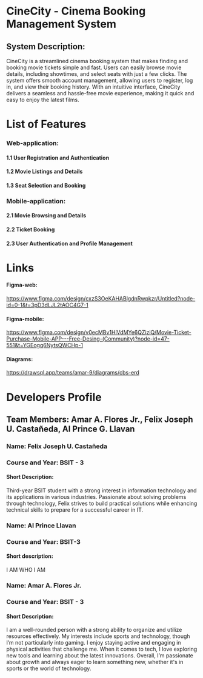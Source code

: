 # CineCity - Cinema Booking Management System

## System Description: 

CineCity is a streamlined cinema booking system that makes finding and booking movie tickets simple and fast. Users can easily browse movie details, including showtimes, and select seats with just a few clicks. The system offers smooth account management, allowing users to register, log in, and view their booking history. With an intuitive interface, CineCity delivers a seamless and hassle-free movie experience, making it quick and easy to enjoy the latest films.

# List of Features

### Web-application:

#### 1.1 User Registration and Authentication

#### 1.2 Movie Listings and Details

#### 1.3 Seat Selection and Booking

### Mobile-application:

#### 2.1 Movie Browsing and Details

#### 2.2 Ticket Booking

#### 2.3 User Authentication and Profile Management

# Links
 
#### Figma-web: 
https://www.figma.com/design/cxzS3OeKAHABlgdnRwpkzr/Untitled?node-id=0-1&t=3pD3dLJL2tAOC4G7-1

#### Figma-mobile: 
https://www.figma.com/design/v0ecMBv1HlVdMYe6QZiziQ/Movie-Ticket-Purchase-Mobile-APP---Free-Desing-(Community)?node-id=47-551&t=YGEogq6NytsQWCHp-1

#### Diagrams:
https://drawsql.app/teams/amar-9/diagrams/cbs-erd

# Developers Profile

## Team Members: Amar A. Flores Jr., Felix Joseph U. Castañeda, Al Prince G. Llavan

### Name: Felix Joseph U. Castañeda
### Course and Year: BSIT - 3

#### Short Description: 
Third-year BSIT student with a strong interest in information technology and its applications in various industries. Passionate about solving problems through technology, Felix strives to build practical solutions while enhancing technical skills to prepare for a successful career in IT.

### Name: Al Prince Llavan
### Course and Year: BSIT-3  

#### Short description:
I AM WHO I AM

### Name: Amar A. Flores Jr.
### Course and Year: BSIT - 3

#### Short Description: 
I am a well-rounded person with a strong ability to organize and utilize resources effectively. My interests include sports and technology, though I’m not particularly into gaming. I enjoy staying active and engaging in physical activities that challenge me. When it comes to tech, I love exploring new tools and learning about the latest innovations. Overall, I’m passionate about growth and always eager to learn something new, whether it's in sports or the world of technology.
